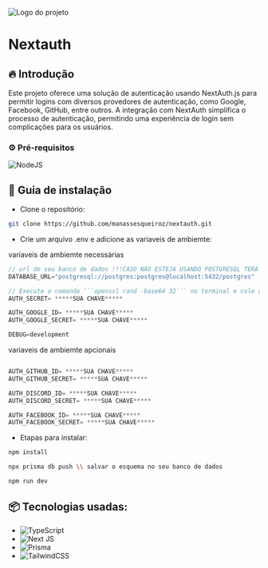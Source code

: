 
![Logo do projeto](https://camo.githubusercontent.com/5887da4f9e567077128e07607f80780d64c794f82aa1fc57935b10753f45e6d7/68747470733a2f2f617574686a732e6465762f696d672f6c6f676f2f6c6f676f2d736d2e706e67)
# Nextauth

## 🔥 Introdução

Este projeto oferece uma solução de autenticação usando NextAuth.js para permitir logins com diversos provedores de autenticação, como Google, Facebook, GitHub, entre outros. A integração com NextAuth simplifica o processo de autenticação, permitindo uma experiência de login sem complicações para os usuários.

### ⚙️ Pré-requisitos

![NodeJS](https://img.shields.io/badge/node.js-6DA55F?style=for-the-badge&logo=node.js&logoColor=white)


## 🔨 Guia de instalação

- Clone o repositório:

```bash
git clone https://github.com/manassesqueiroz/nextauth.git
```


- Crie um arquivo .env e adicione as variaveis de ambiemte:

variaveis de ambiemte necessárias
```js
// url do seu banco de dados !!!CASO NÃO ESTEJA USANDO POSTGRESQL TERA QUE MODIFICAR O "squema.prisma"
DATABASE_URL="postgresql://postgres:postgres@localhost:5432/postgres"

// Execute o comando ```openssl rand -base64 32``` no terminal e cole o resultado no auth_secret 
AUTH_SECRET= *****SUA CHAVE***** 

AUTH_GOOGLE_ID= *****SUA CHAVE***** 
AUTH_GOOGLE_SECRET= *****SUA CHAVE*****

DEBUG=development
```

variaveis de ambiemte apcionais
```js

AUTH_GITHUB_ID= *****SUA CHAVE***** 
AUTH_GITHUB_SECRET= *****SUA CHAVE***** 

AUTH_DISCORD_ID= *****SUA CHAVE***** 
AUTH_DISCORD_SECRET= *****SUA CHAVE***** 

AUTH_FACEBOOK_ID= *****SUA CHAVE***** 
AUTH_FACEBOOK_SECRET= *****SUA CHAVE***** 

```

- Etapas para instalar:

```bash
npm install

npx prisma db push \\ salvar o esquema no seu banco de dados

npm run dev
```

## 📦 Tecnologias usadas:

* ![TypeScript](https://img.shields.io/badge/typescript-%23007ACC.svg?style=for-the-badge&logo=typescript&logoColor=white)
* ![Next JS](https://img.shields.io/badge/Next-black?style=for-the-badge&logo=next.js&logoColor=white)
* ![Prisma](https://img.shields.io/badge/Prisma-3982CE?style=for-the-badge&logo=Prisma&logoColor=white)
* ![TailwindCSS](https://img.shields.io/badge/tailwindcss-%2338B2AC.svg?style=for-the-badge&logo=tailwind-css&logoColor=white)



